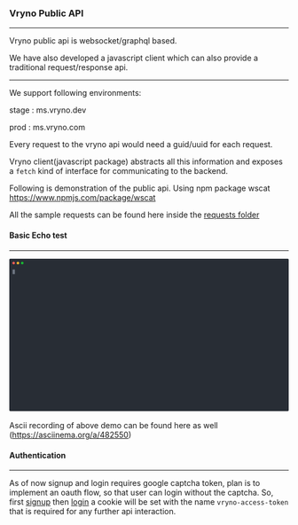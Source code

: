 ### Vryno Public API

---

Vryno public api is websocket/graphql based. 

We have also developed a javascript client which can also provide a traditional request/response api.

---

We support following environments:

stage : ms.vryno.dev

prod : ms.vryno.com

Every request to the vryno api would need a guid/uuid for each request. 

Vryno client(javascript package) abstracts all this information and exposes a `fetch` kind of interface for communicating to the backend. 

Following is demonstration of the public api. Using npm package wscat https://www.npmjs.com/package/wscat

All the sample requests can be found here inside the [requests folder](https://github.com/vryno/api-docs/tree/gh-pages/requests)

#### Basic Echo test

---

[![basic_setup](basic_echo_test.svg)](https://asciinema.org/a/482550)

Ascii recording of above demo can be found here as well (https://asciinema.org/a/482550)

#### Authentication

---
As of now signup and login requires google captcha token, plan is to implement an oauth flow, so that user can login without the captcha.
So, first [signup](https://app.vryno.vom/signup) then [login](https://app.vryno.vom/login) a cookie will be set with the name `vryno-access-token` that is required for any further api interaction.

